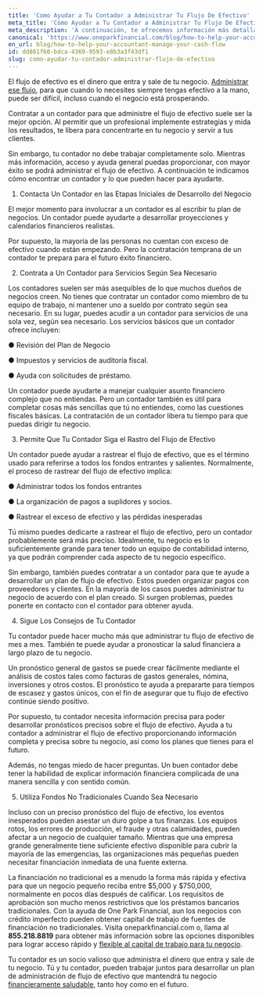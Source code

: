 ```yaml
---
title: 'Como Ayudar a Tu Contador a Administrar Tu Flujo De Efectivo'
meta_title: 'Cómo Ayudar a Tu Contador a Administrar Tu Flujo De Efectivo'
meta_description: 'A continuación, te ofrecemos información más detallada sobre cómo ayudar a tu contador a administrar de manera efectiva el flujo de efectivo de tu negocio.'
canonical: 'https://www.oneparkfinancial.com/blog/how-to-help-your-accountant-manage-your-cash-flow'
en_url: blog/how-to-help-your-accountant-manage-your-cash-flow
id: dd861f60-bdca-4369-9593-e8b3a3f43df1
slug: como-ayudar-tu-contador-administrar-flujo-de-efectivo
---
```

El flujo de efectivo es el dinero que entra y sale de tu negocio. [Administrar ese flujo](https://www.oneparkfinancial.com/es/articulos/evitar-problemas-de-efectivo-en-negocios), para que cuando lo necesites siempre tengas efectivo a la mano, puede ser difícil, incluso cuando el negocio está prosperando. 

Contratar a un contador para que administre el flujo de efectivo suele ser la mejor opción. Al permitir que un profesional implemente estrategias y mida los resultados, te libera para concentrarte en tu negocio y servir a tus clientes. 

Sin embargo, tu contador no debe trabajar completamente solo. Mientras más información, acceso y ayuda general puedas proporcionar, con mayor éxito se podrá administrar el flujo de efectivo. A continuación te indicamos cómo encontrar un contador y lo que pueden hacer para ayudarte.  
1. Contacta Un Contador en las Etapas Iniciales de Desarrollo del Negocio

El mejor momento para involucrar a un contador es al escribir tu plan de negocios. Un contador puede ayudarte a desarrollar proyecciones y calendarios financieros realistas. 

Por supuesto, la mayoría de las personas no cuentan con exceso de efectivo cuando están empezando. Pero la contratación temprana de un contador te prepara para el futuro éxito financiero.

2. Contrata a Un Contador para Servicios Según Sea Necesario

Los contadores suelen ser más asequibles de lo que muchos dueños de negocios creen. No tienes que contratar un contador como miembro de tu equipo de trabajo, ni mantener uno a sueldo por contrato según sea necesario. En su lugar, puedes acudir a un contador para servicios de una sola vez, según sea necesario. Los servicios básicos que un contador ofrece incluyen:

●	Revisión del Plan de Negocio

●	Impuestos y servicios de auditoría fiscal.

●	Ayuda con solicitudes de préstamo.

Un contador puede ayudarte a manejar cualquier asunto financiero complejo que no entiendas. Pero un contador también es útil para completar cosas más sencillas que tú no entiendes, como las cuestiones fiscales básicas. La contratación de un contador libera tu tiempo para que puedas dirigir tu negocio. 

3. Permite Que Tu Contador Siga el Rastro del Flujo de Efectivo

Un contador puede ayudar a rastrear el flujo de efectivo, que es el término usado para referirse a todos los fondos entrantes y salientes. Normalmente, el proceso de rastrear del flujo de efectivo implica:

●	Administrar todos los fondos entrantes

●	La organización de pagos a suplidores y socios.

●	Rastrear el exceso de efectivo y las pérdidas inesperadas

Tú mismo puedes dedicarte a rastrear el flujo de efectivo, pero un contador probablemente será más preciso. Idealmente, tu negocio es lo suficientemente grande para tener todo un equipo de contabilidad interno, ya que podrán comprender cada aspecto de tu negocio específico.

Sin embargo, también puedes contratar a un contador para que te ayude a desarrollar un plan de flujo de efectivo. Estos pueden organizar pagos con proveedores y clientes. En la mayoría de los casos puedes administrar tu negocio de acuerdo con el plan creado. Si surgen problemas, puedes ponerte en contacto con el contador para obtener ayuda.   

4. Sigue Los Consejos de Tu Contador

Tu contador puede hacer mucho más que administrar tu flujo de efectivo de mes a mes. También te puede ayudar a pronosticar la salud financiera a largo plazo de tu negocio.

Un pronóstico general de gastos se puede crear fácilmente mediante el análisis de costos tales como facturas de gastos generales, nómina, inversiones y otros costos. El pronóstico te ayuda a prepararte para tiempos de escasez y gastos únicos, con el fin de asegurar que tu flujo de efectivo continúe siendo positivo. 

Por supuesto, tu contador necesita información precisa para poder desarrollar pronósticos precisos sobre el flujo de efectivo. Ayuda a tu contador a administrar el flujo de efectivo proporcionando información completa y precisa sobre tu negocio, así como los planes que tienes para el futuro.   

Además, no tengas miedo de hacer preguntas. Un buen contador debe tener la habilidad de explicar información financiera complicada de una manera sencilla y con sentido común. 

5. Utiliza Fondos No Tradicionales Cuando Sea Necesario

Incluso con un preciso pronóstico del flujo de efectivo, los eventos inesperados pueden asestar un duro golpe a tus finanzas. Los equipos rotos, los errores de producción, el fraude y otras calamidades, pueden afectar a un negocio de cualquier tamaño. Mientras que una empresa grande generalmente tiene suficiente efectivo disponible para cubrir la mayoría de las emergencias, las organizaciones más pequeñas pueden necesitar financiación inmediata de una fuente externa. 

La financiación no tradicional es a menudo la forma más rápida y efectiva para que un negocio pequeño reciba entre $5,000 y $750,000, normalmente en pocos días después de calificar. Los requisitos de aprobación son mucho menos restrictivos que los préstamos bancarios tradicionales. Con la ayuda de One Park Financial, aun los negocios con crédito imperfecto pueden obtener capital de trabajo de fuentes de financiación no tradicionales. Visita oneparkfinancial.com o, llama al **855.218.8819** para obtener más información sobre las opciones disponibles para lograr acceso rápido y [flexible al capital de trabajo para tu negocio](https://www.oneparkfinancial.com/es/).

Tu contador es un socio valioso que administra el dinero que entra y sale de tu negocio. Tú y tu contador, pueden trabajar juntos para desarrollar un plan de administración de flujo de efectivo que mantendrá tu negocio [financieramente saludable](https://www.oneparkfinancial.com/es/preaprob), tanto hoy como en el futuro.